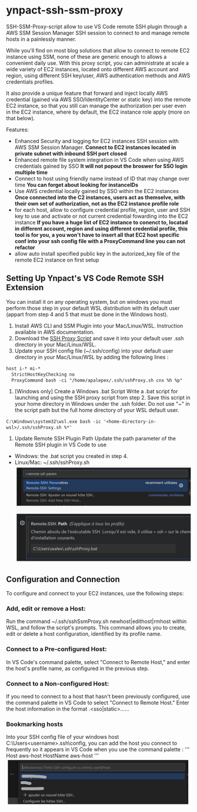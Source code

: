 # ynpact-ssh-ssm-proxy
SSH-SSM-Proxy-script allow to use VS Code remote SSH plugin through a AWS SSM Session Manager SSH session to connect to and manage remote hosts in a painlessly manner.

While you'll find on most blog solutions that allow to connect to remote EC2 instance using SSM, none of these are generic enough to allows a convenient daily use. With this proxy script, you can administrate at scale a wide variety of EC2 instances, located onto different AWS account and region, using different SSH key/user, AWS authentication methods and AWS credentials profiles.

It also provide a unique feature that forward and inject locally AWS credential (gained via AWS SSO/IdentityCenter or static key) into the remote EC2 instance, so that you still can manage the authorization per user even in the EC2 instance, where by default, the EC2 instance role  apply (more on that below).

Features:
- Enhanced Security and logging for EC2 instances SSH session with AWS SSM Session Manager.
  **Connect to EC2 instances located in private subnet with inbound SSH port closed**
- Enhanced remote file system integration in VS Code when using AWS credentials gained by SSO **It will not popout the broswer for SSO login multiple time**
- Connect to host using friendly name instead of ID that may change over time **You can forget about looking for instanceIDs**
- Use AWS credential locally gained by SSO within the EC2 instances **Once connected into the C2 instances, users act as themselve, with their own set of authorization, not as the EC2 instance profile role**
- for each host, allow to configure credential profile, region, user and SSH key to use and activate or not current credential fowarding into the EC2 instance **If you have a huge list of EC2 instance to conenct to, locatad in different account, region and using different credential profile, this tool is for you, a you won't have to insert all that EC2 host specific conf into your ssh config file with a ProxyCommand line you can not refactor**
- allow auto install specified public key in the autorized_key file of the remote EC2 instance on first setup

## Setting Up Ynpact's VS Code Remote SSH Extension
You can install it on any operating system, but on windows you must perform those step in your default WSL distribution with its default user (appart from step 4 and 5 that must be done in the Windows host).
1) Install AWS CLI and SSM Plugin into your Mac/Linux/WSL. Instruction available in AWS documentation.
2) Download the [SSH Proxy Script](src/sshProxy.sh) and save it into your default user .ssh directory in your Mac/Linux/WSL.
3) Update your SSH config file (~/.ssh/config) into your default user directory in your Mac/Linux/WSL by adding the following lines :
```
host i-* mi-*
  StrictHostKeyChecking no
  ProxyCommand bash -ci "/home/apalepex/.ssh/sshProxy.sh cnx %h %p"
```

1) [Windows only] Create a Windows .bat Script
Write a .bat script for launching and using the SSH proxy script from step 2. Save this script in your home directory in Windows under the .ssh folder. Do not use "~" in the script path but the full home directory of your WSL default user.
```
C:\Windows\system32\wsl.exe bash -ic '<home-directory-in-wsl>/.ssh/sshProxy.sh %*'
```

1) Update Remote SSH Plugin Path
Update the path parameter of the Remote SSH plugin in VS Code to use
- Windows: the .bat script you created in step 4.
- Linux/Mac: ~/.ssh/sshProxy.sh
![Updating remote SSH extension path parameter](doc/setting-remote-ext.png)

## Configuration and Connection
To configure and connect to your EC2 instances, use the following steps:
### Add, edit or remove a Host:
Run the command ~/.ssh/sshSsmProxy.sh newhost|edithost|rmhost <profileName> within WSL, and follow the script's prompts. This command allows you to create, edit or delete a host configuration, identified by its profile name.
### Connect to a Pre-configured Host:
In VS Code's command palette, select "Connect to Remote Host," and enter the host's profile name, as configured in the previous step.
### Connect to a Non-configured Host:
If you need to connect to a host that hasn't been previously configured, use the command palette in VS Code to select "Connect to Remote Host." Enter the host information in the format <hostname>.<sso|static>.<profile>.<forward-cred-y-n>.<region>.<ssh-user>.<ssh-key-file>.
### Bookmarking hosts
Into your SSH config file of your windows host C:\Users\<username>\.ssh\config, you can add the host you connect to frequently so it appears in VS Code when you use the command palette : 
'''
Host aws-host
    HostName aws-host
'''
![How to connect to a bookmarked host](doc/bookmarking.png)


